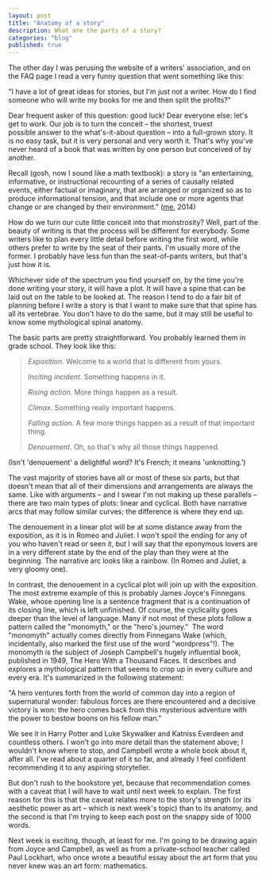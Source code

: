 ```yaml
---
layout: post
title: "Anatomy of a story"
description: What are the parts of a story?
categories: "blog"
published: true
---
```


The other day I was perusing the website of a writers' association, and on the FAQ page I read a very funny question that went something like this:

"I have a lot of great ideas for stories, but I'm just not a writer. How do I find someone who will write my books for me and then split the profits?"

Dear frequent asker of this question: good luck! Dear everyone else: let's get to work. Our job is to turn the conceit – the shortest, truest possible answer to the what's-it-about question – into a full-grown story. It is no easy task, but it is very personal and very worth it. That's why you've never heard of a book that was written by one person but conceived of by another.

Recall (gosh, now I sound like a math textbook): a story is "an entertaining, informative, or instructional recounting of a series of causally related events, either factual or imaginary, that are arranged or organized so as to produce informational tension, and that include one or more agents that change or are changed by their environment." ([me](https://davidklaing.com/blog/2014/06/27/what-is-a-story.html), 2014)

How do we turn our cute little conceit into that monstrosity? Well, part of the beauty of writing is that the process will be different for everybody. Some writers like to plan every little detail before writing the first word, while others prefer to write by the seat of their pants. I'm usually more of the former. I probably have less fun than the seat-of-pants writers, but that's just how it is.

Whichever side of the spectrum you find yourself on, by the time you're done writing your story, it will have a plot. It will have a spine that can be laid out on the table to be looked at. The reason I tend to do a fair bit of planning before I write a story is that I want to make sure that that spine has all its vertebrae. You don't have to do the same, but it may still be useful to know some mythological spinal anatomy.

The basic parts are pretty straightforward. You probably learned them in grade school. They look like this:

> _Exposition_. Welcome to a world that is different from yours.
> 
> _Inciting incident_. Something happens in it.
> 
> _Rising action_. More things happen as a result.
> 
> _Climax_. Something really important happens.
> 
> _Falling action_. A few more things happen as a result of that important thing.
> 
> _Denouement_. Oh, so that's why all those things happened.

(Isn't 'denouement' a delightful word? It's French; it means 'unknotting.')

The vast majority of stories have all or most of these six parts, but that doesn't mean that all of their dimensions and arrangements are always the same. Like with arguments – and I swear I'm not making up these parallels – there are two main types of plots: linear and cyclical. Both have narrative arcs that may follow similar curves; the difference is where they end up.

The denouement in a linear plot will be at some distance away from the exposition, as it is in Romeo and Juliet. I won't spoil the ending for any of you who haven't read or seen it, but I will say that the eponymous lovers are in a very different state by the end of the play than they were at the beginning. The narrative arc looks like a rainbow. (In Romeo and Juliet, a very gloomy one).

In contrast, the denouement in a cyclical plot will join up with the exposition. The most extreme example of this is probably James Joyce's Finnegans Wake, whose opening line is a sentence fragment that is a continuation of its closing line, which is left unfinished. Of course, the cyclicality goes deeper than the level of language. Many if not most of these plots follow a pattern called the "monomyth," or the "hero's journey."  The word "monomyth" actually comes directly from Finnegans Wake (which, incidentally, also marked the first use of the word "wordpress"!). The monomyth is the subject of Joseph Campbell's hugely influential book, published in 1949, The Hero With a Thousand Faces. It describes and explores a mythological pattern that seems to crop up in every culture and every era. It's summarized in the following statement:

"A hero ventures forth from the world of common day into a region of supernatural wonder: fabulous forces are there encountered and a decisive victory is won: the hero comes back from this mysterious adventure with the power to bestow boons on his fellow man."

We see it in Harry Potter and Luke Skywalker and Katniss Everdeen and countless others. I won't go into more detail than the statement above; I wouldn't know where to stop, and Campbell wrote a whole book about it, after all. I've read about a quarter of it so far, and already I feel confident recommending it to any aspiring storyteller.

But don't rush to the bookstore yet, because that recommendation comes with a caveat that I will have to wait until next week to explain. The first reason for this is that the caveat relates more to the story's strength (or its aesthetic power as art – which is next week's topic) than to its anatomy, and the second is that I'm trying to keep each post on the snappy side of 1000 words.

Next week is exciting, though, at least for me. I'm going to be drawing again from Joyce and Campbell, as well as from a private-school teacher called Paul Lockhart, who once wrote a beautiful essay about the art form that you never knew was an art form: mathematics.